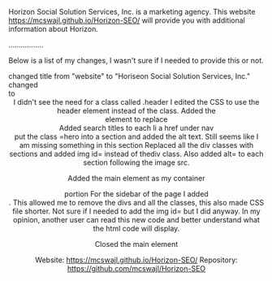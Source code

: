 Horizon Social Solution Services, Inc. is a marketing agency. This website https://mcswajl.github.io/Horizon-SEO/ will provide you with additional information about Horizon.

.................

Below is a list of my changes, I wasn't sure if I needed to provide this or not.

<head>
changed title from "website" to "Horiseon Social Solution Services, Inc."
</head>

<body>
changed <div class="header"> to <header> I didn't see the need for a class called .header I edited the CSS to use the header element instead of the class.
Added the <nav> element to replace <div>
Added search titles to each li a href under nav
</body>

<section> put the class =hero into a section and added the alt text. Still seems like I am missing something in this
section
Replaced all the div classes with sections and added img id= instead of thediv class.
Also added alt= to each section following the image src.

Added the main element as my container

<aside> portion
For the sidebar of the page I added <aside>. This allowed me to remove the divs and  
all the classes, this also made CSS file shorter.
Not sure if I needed to add the img id= but I did anyway. In my opinion, another user can read this new code
and better understand what the html code will display.

Closed the main element

Website: https://mcswajl.github.io/Horizon-SEO/
Repository: https://github.com/mcswajl/Horizon-SEO


